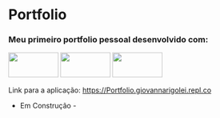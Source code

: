 # Portfolio

### Meu primeiro portfolio pessoal desenvolvido com:

<img src="https://cdn.jsdelivr.net/gh/devicons/devicon/icons/html5/html5-plain-wordmark.svg" width="100" height="50" />
<img src="https://cdn.jsdelivr.net/gh/devicons/devicon/icons/css3/css3-plain-wordmark.svg" width="100" height="50" />
<img src="https://cdn.jsdelivr.net/gh/devicons/devicon/icons/javascript/javascript-plain.svg" width="100" height="50" />

Link para a aplicação: https://Portfolio.giovannarigolei.repl.co 

- Em Construção -
